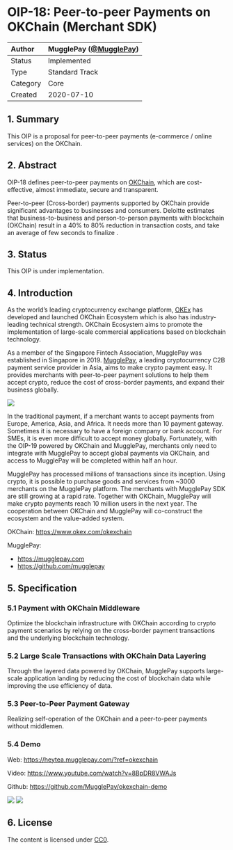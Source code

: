 # OIP-18: Peer-to-peer Payments on OKChain (Merchant SDK)

| Author   | MugglePay (<a href="https://github.com/MugglePay">@MugglePay</a>) |
| :------- | ---------------- |
| Status   | Implemented  |
| Type     | Standard Track |
| Category | Core           |
| Created  | 2020-07-10     |


## 1. Summary

This OIP is a proposal for peer-to-peer payments (e-commerce / online services) on the OKChain.

## 2. Abstract

OIP-18 defines peer-to-peer payments on <a href="https://www.okex.com/okexchain">OKChain</a>, which are cost-effective, almost immediate, secure and transparent. 

Peer-to-peer (Cross-border) payments supported by OKChain provide significant advantages to businesses and consumers. Deloitte estimates that business-to-business and person-to-person payments with blockchain (OKChain) result in a 40% to 80% reduction in transaction costs, and take an average of few seconds to finalize .

## 3. Status

This OIP is under implementation.


## 4. Introduction

As the world’s leading cryptocurrency exchange platform, <a href="https://okex.mugglepay.com">OKEx</a> has developed and launched OKChain Ecosystem which is also has industry-leading technical strength. OKChain Ecosystem aims to promote the implementation of large-scale commercial applications based on blockchain technology. 

As a member of the Singapore Fintech Association, MugglePay was established in Singapore in 2019. <a href="https://mugglepay.com">MugglePay</a>, a leading cryptocurrency C2B payment service provider in Asia, aims to make crypto payment easy. It provides merchants with peer-to-peer payment solutions to help them accept crypto, reduce the cost of cross-border payments, and expand their business globally.

<img src="https://cdn.mugglepay.com/pay/okex/muggle_ok2.jpg" />

In the traditional payment, if a merchant wants to accept payments from Europe, America, Asia, and Africa. It needs more than 10 payment gateway. Sometimes it is necessary to have a foreign company or bank account. For SMEs, it is even more difficult to accept money globally. Fortunately, with the OIP-19 powered by OKChain and MugglePay, merchants only need to integrate with MugglePay to accept global payments via OKChain, and access to MugglePay will be completed within half an hour.

MugglePay has processed millions of transactions since its inception. Using crypto, it is possible to purchase goods and services from ~3000 merchants on the MugglePay platform. The merchants with MugglePay SDK are still growing at a rapid rate. Together with OKChain, MugglePay will make crypto payments reach 10 million users in the next year. The cooperation between OKChain and MugglePay will co-construct the ecosystem and the value-added system.

OKChain: https://www.okex.com/okexchain

MugglePay: 

* https://mugglepay.com
* https://github.com/mugglepay


## 5. Specification

### 5.1 Payment with OKChain Middleware

Optimize the blockchain infrastructure with OKChain according to crypto payment scenarios by relying on the cross-border payment transactions and the underlying blockchain technology.


### 5.2 Large Scale Transactions with OKChain Data Layering

Through the layered data powered by OKChain, MugglePay supports large-scale application landing by reducing the cost of blockchain data while improving the use efficiency of data.

### 5.3 Peer-to-Peer Payment Gateway
Realizing self-operation of the OKChain and a peer-to-peer payments without middlemen. 



### 5.4 Demo

Web: https://heytea.mugglepay.com/?ref=okexchain

Video: https://www.youtube.com/watch?v=8BpDR8VWAJs

Github: https://github.com/MugglePay/okexchain-demo

<img src="https://cdn.mugglepay.com/pay/demo/okexchain/okexchain-shop.jpg">


<img src="https://cdn.mugglepay.com/pay/demo/okexchain/okexchain-pay.jpg">


## 6. License

The content is licensed under [CC0](https://creativecommons.org/publicdomain/zero/1.0/).

